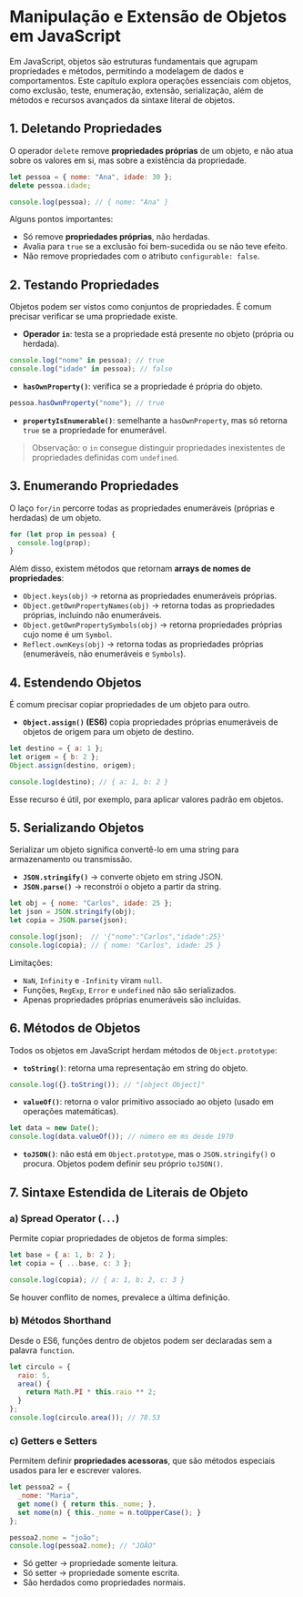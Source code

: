# Manipulação e Extensão de Objetos em JavaScript

Em JavaScript, objetos são estruturas fundamentais que agrupam propriedades e métodos, permitindo a modelagem de dados e comportamentos. Este capítulo explora operações essenciais com objetos, como exclusão, teste, enumeração, extensão, serialização, além de métodos e recursos avançados da sintaxe literal de objetos.

## 1. Deletando Propriedades

O operador `delete` remove **propriedades próprias** de um objeto, e não atua sobre os valores em si, mas sobre a existência da propriedade.

```javascript
let pessoa = { nome: "Ana", idade: 30 };
delete pessoa.idade;

console.log(pessoa); // { nome: "Ana" }
```

Alguns pontos importantes:

* Só remove **propriedades próprias**, não herdadas.
* Avalia para `true` se a exclusão foi bem-sucedida ou se não teve efeito.
* Não remove propriedades com o atributo `configurable: false`.

## 2. Testando Propriedades

Objetos podem ser vistos como conjuntos de propriedades. É comum precisar verificar se uma propriedade existe.

* **Operador `in`**: testa se a propriedade está presente no objeto (própria ou herdada).

```javascript
console.log("nome" in pessoa); // true
console.log("idade" in pessoa); // false
```

* **`hasOwnProperty()`**: verifica se a propriedade é própria do objeto.

```javascript
pessoa.hasOwnProperty("nome"); // true
```

* **`propertyIsEnumerable()`**: semelhante a `hasOwnProperty`, mas só retorna `true` se a propriedade for enumerável.

> Observação: o `in` consegue distinguir propriedades inexistentes de propriedades definidas com `undefined`.

## 3. Enumerando Propriedades

O laço `for/in` percorre todas as propriedades enumeráveis (próprias e herdadas) de um objeto.

```javascript
for (let prop in pessoa) {
  console.log(prop);
}
```

Além disso, existem métodos que retornam **arrays de nomes de propriedades**:

* `Object.keys(obj)` → retorna as propriedades enumeráveis próprias.
* `Object.getOwnPropertyNames(obj)` → retorna todas as propriedades próprias, incluindo não enumeráveis.
* `Object.getOwnPropertySymbols(obj)` → retorna propriedades próprias cujo nome é um `Symbol`.
* `Reflect.ownKeys(obj)` → retorna todas as propriedades próprias (enumeráveis, não enumeráveis e `Symbols`).

## 4. Estendendo Objetos

É comum precisar copiar propriedades de um objeto para outro.

* **`Object.assign()` (ES6)** copia propriedades próprias enumeráveis de objetos de origem para um objeto de destino.

```javascript
let destino = { a: 1 };
let origem = { b: 2 };
Object.assign(destino, origem);

console.log(destino); // { a: 1, b: 2 }
```

Esse recurso é útil, por exemplo, para aplicar valores padrão em objetos.

## 5. Serializando Objetos

Serializar um objeto significa convertê-lo em uma string para armazenamento ou transmissão.

* **`JSON.stringify()`** → converte objeto em string JSON.
* **`JSON.parse()`** → reconstrói o objeto a partir da string.

```javascript
let obj = { nome: "Carlos", idade: 25 };
let json = JSON.stringify(obj);
let copia = JSON.parse(json);

console.log(json);  // '{"nome":"Carlos","idade":25}'
console.log(copia); // { nome: "Carlos", idade: 25 }
```

Limitações:

* `NaN`, `Infinity` e `-Infinity` viram `null`.
* Funções, `RegExp`, `Error` e `undefined` não são serializados.
* Apenas propriedades próprias enumeráveis são incluídas.

## 6. Métodos de Objetos

Todos os objetos em JavaScript herdam métodos de `Object.prototype`:

* **`toString()`**: retorna uma representação em string do objeto.

```javascript
console.log({}.toString()); // "[object Object]"
```

* **`valueOf()`**: retorna o valor primitivo associado ao objeto (usado em operações matemáticas).

```javascript
let data = new Date();
console.log(data.valueOf()); // número em ms desde 1970
```

* **`toJSON()`**: não está em `Object.prototype`, mas o `JSON.stringify()` o procura. Objetos podem definir seu próprio `toJSON()`.

## 7. Sintaxe Estendida de Literais de Objeto

### a) Spread Operator (`...`)

Permite copiar propriedades de objetos de forma simples:

```javascript
let base = { a: 1, b: 2 };
let copia = { ...base, c: 3 };

console.log(copia); // { a: 1, b: 2, c: 3 }
```

Se houver conflito de nomes, prevalece a última definição.

### b) Métodos Shorthand

Desde o ES6, funções dentro de objetos podem ser declaradas sem a palavra `function`.

```javascript
let circulo = {
  raio: 5,
  area() {
    return Math.PI * this.raio ** 2;
  }
};
console.log(circulo.area()); // 78.53
```

### c) Getters e Setters

Permitem definir **propriedades acessoras**, que são métodos especiais usados para ler e escrever valores.

```javascript
let pessoa2 = {
  _nome: "Maria",
  get nome() { return this._nome; },
  set nome(n) { this._nome = n.toUpperCase(); }
};

pessoa2.nome = "joão";
console.log(pessoa2.nome); // "JOÃO"
```

* Só getter → propriedade somente leitura.
* Só setter → propriedade somente escrita.
* São herdados como propriedades normais.
